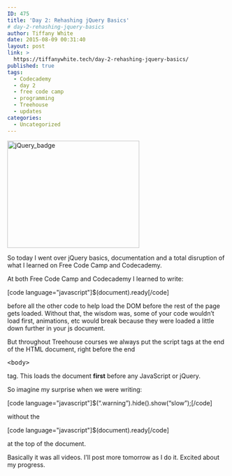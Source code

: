 ```yaml
---
ID: 475
title: 'Day 2: Rehashing jQuery Basics'
# day-2-rehashing-jquery-basics
author: Tiffany White
date: 2015-08-09 00:31:40
layout: post
link: >
  https://tiffanywhite.tech/day-2-rehashing-jquery-basics/
published: true
tags:
  - Codecademy
  - day 2
  - free code camp
  - programming
  - Treehouse
  - updates
categories:
  - Uncategorized
---
```

<img class=" aligncenter" src="https://helloburgh.me/wp-content/uploads/2015/08/wpid-Screenshot-2015-08-08-22.55.03.png" alt="jQuery_badge" width="302" height="245" />

So today I went over jQuery basics, documentation and a total disruption of what I learned on Free Code Camp and Codecademy.

At both Free Code Camp and Codecademy I learned to write:

[code language="javascript"]$(document).ready[/code]

before all the other code to help load the DOM before the rest of the page gets loaded. Without that, the wisdom was, some of your code wouldn’t load first, animations, etc would break because they were loaded a little down further in your js document.

But throughout Treehouse courses we always put the script tags at the end of the HTML document, right before the end

<pre class="lang:html decode:1 " >&lt;body&gt;</pre>

tag. This loads the document <strong>first</strong> before any JavaScript or jQuery.

So imagine my surprise when we were writing:

[code language="javascript"]$(“.warning”).hide().show(“slow”);[/code]

without the

[code language="javascript"]$(document).ready[/code]

at the top of the document.

Basically it was all videos. I’ll post more tomorrow as I do it. Excited about my progress.